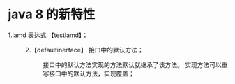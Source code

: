 # java 8 的新特性

1.lamd 表达式 【testlamd】；

<dir>2.【defaultinerface】 接口中的默认方法；
<dir> 接口中的默认方法实现的方法默认就继承了该方法。
实现方法可以重写接口中的默认方法，实现覆盖；






